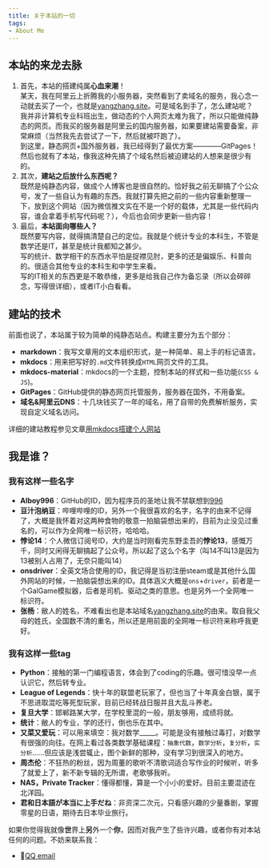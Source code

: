 ```yaml
---
title: 关于本站的一切
tags: 
- About Me
---
```


## 本站的来龙去脉
1. 首先，本站的搭建纯属**心血来潮**！  
某天，我在阿里云上折腾我的小服务器，突然看到了卖域名的服务，我心念一动就去买了一个，也就是[yangzhang.site](yangzhang.site)。可是域名到手了，怎么建站呢？  
我并非计算机专业科班出生，做动态的个人网页太难为我了，所以只能做纯静态的网页。而我买的服务器是阿里云的国内服务器，如果要建站需要备案，非常麻烦（当然我先去尝试了一下，然后就被吓跑了）。  
到这里，静态网页+国外服务器，我已经得到了最优方案————GitPages！然后也就有了本站，像我这种先搞了个域名然后被迫建站的人想来是很少有的。
2. 其次，**建站之后放什么东西呢？**   
既然是纯静态内容，做成个人博客也是很自然的。恰好我之前无聊搞了个公众号，发了一些自认为有趣的东西。我就打算先把之前的一些内容重新整理一下，放到这个网站（因为微信推文实在不是一个好的载体，尤其是一些代码内容，谁会拿着手机写代码呢？），今后也会同步更新一些内容！
3. 最后，**本站面向哪些人？**  
既然要写内容，就得搞清楚自己的定位。我就是个统计专业的本科生，不管是数学还是IT，甚至是统计我都知之甚少。  
写的统计、数学相干的东西水平怕是捉襟见肘，更多的还是偏娱乐、科普向的。很适合其他专业的本科生和中学生来看。  
写的IT相关的东西更是不敢恭维，更多是给我自己作为备忘录（所以会碎碎念，写得很详细），或者IT小白看看。
## 建站的技术
前面也说了，本站属于较为简单的纯静态站点。构建主要分为五个部分：

- **markdown**：我写文章用的文本组织形式，是一种简单、易上手的标记语言。
- **mkdocs**：用来把写好的`.md`文件转换成`HTML`网页文件的工具。
- **mkdocs-material**：mkdocs的一个主题，控制本站的样式和一些功能(`CSS & JS`)。
- **GitPages**：GitHub提供的静态网页托管服务，服务器在国外，不用备案。
- **域名&阿里云DNS**：十几块钱买了一年的域名，用了自带的免费解析服务，实现自定义域名访问。

详细的建站教程参见文章[用mkdocs搭建个人网站](/Blog/用mkdocs搭建个人网站/)
## 我是谁？
### 我有这样一些名字

- **AIboy996**：GitHub的ID，因为程序员的圣地让我不禁联想到[996](996.icu)
- **豆汁泡纳豆**：哔哩哔哩的ID，另外一个我很喜欢的名字，名字的由来不记得了，大概是我怀着对这两种食物的敬意一拍脑袋想出来的，目前为止没见过重名的，可以作为全网唯一标识符，哈哈哈。
- **悖论14**：个人微信订阅号ID，大约是当时刚看完东野圭吾的**悖论13**，感慨万千，同时又闲得无聊搞起了公众号。所以起了这么个名字（叫14不叫13是因为13被别人占用了，无奈只能叫14）
- **onsdriver**：全英文场合使用的ID，我记得是当初注册steam或是其他什么国外网站的时候，一拍脑袋想出来的ID。具体涵义大概是`ons`+`driver`，前者是一个GalGame模拟器，后者是司机、驱动之类的意思。也是另外一个全网唯一标识符。
- **张杨**：敝人的姓名，不难看出也是本站域名[yangzhang.site](yangzhang.site)的由来。取自我父母的姓氏，全国数不清的重名，所以还是用前面的全网唯一标识符来称呼我更好。

### 我有这样一些tag

- **Python**：接触的第一门编程语言，体会到了coding的乐趣。很可惜没早一点认识它，然后转专业。
- **League of Legends**：快十年的联盟老玩家了，但也当了十年真金白银，属于不思进取混吃等死型玩家，目前已经转战日服并且大乱斗养老。
- **复旦大学**：邯郸路某大学，在学校里混的一般，朋友够用，成绩将就。
- **统计**：敝人的专业，学的还行，倒也乐在其中。
- **又菜又爱玩**：可以用来填空：我对数学_____。可能是没有接触过毒打，对数学有很强的向往。在网上看过各类数学基础课程：`抽象代数`，`数学分析`，`复分析`，`实分析`……但应该是浅尝辄止，图个新鲜的那种，没有学习到很深入的地方。
- **周杰伦**：不狂热的粉丝，因为周董的歌听不清歌词适合写作业的时候听，听多了就爱上了，新不新专辑的无所谓，老歌够我听。
- **NAS，Private Tracker**：懂得都懂，算是一个小小的爱好。目前主要混迹在北洋园。
- **君和日本語が本当に上手だね**：非资深二次元，只看感兴趣的少量番剧，掌握零星的日语，期待去日本毕业旅行。

如果你觉得我就像**世**界上**另**外一个**你**，因而对我产生了些许兴趣，或者你有对本站任何的问题。不妨来联系我：

- 🐧[QQ email](mailto:2207854887@qq.com)